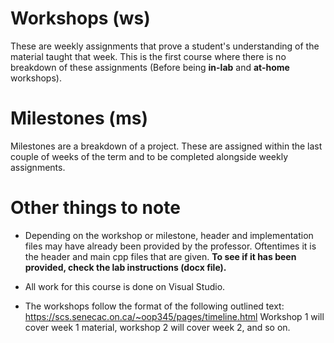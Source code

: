 # Workshops (ws)
These are weekly assignments that prove a student's understanding of the material taught that week. This is the first course where there is no breakdown of these assignments (Before being **in-lab** and **at-home** workshops).


# Milestones (ms)
Milestones are a breakdown of a project. These are assigned within the last couple of weeks of the term and to be completed alongside weekly assignments.


# Other things to note
* Depending on the workshop or milestone, header and implementation files may have already been provided by the professor. Oftentimes it is the header and main cpp files that are given. **To see if it has been provided, check the lab instructions (docx file).**

* All work for this course is done on Visual Studio.

* The workshops follow the format of the following outlined text: https://scs.senecac.on.ca/~oop345/pages/timeline.html
  Workshop 1 will cover week 1 material, workshop 2 will cover week 2, and so on.
